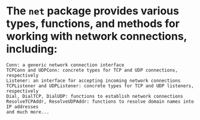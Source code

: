 # The `net` package provides various types, functions, and methods for working with network connections, including:

    Conn: a generic network connection interface
    TCPConn and UDPConn: concrete types for TCP and UDP connections, respectively
    Listener: an interface for accepting incoming network connections
    TCPListener and UDPListener: concrete types for TCP and UDP listeners, respectively
    Dial, DialTCP, DialUDP: functions to establish network connections
    ResolveTCPAddr, ResolveUDPAddr: functions to resolve domain names into IP addresses
    and much more...
